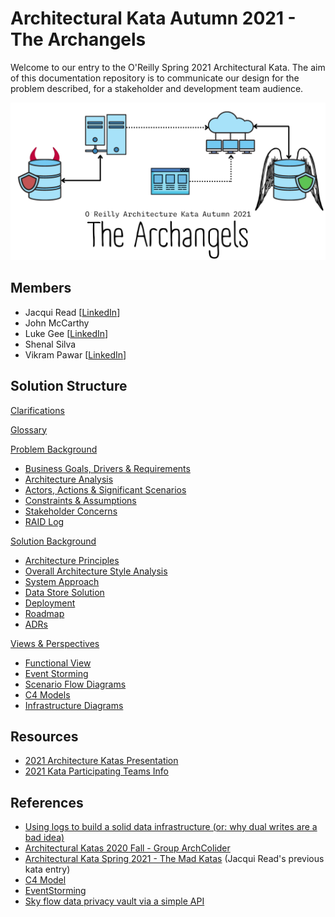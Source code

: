 # Architectural Kata Autumn 2021 - The Archangels

Welcome to our entry to the O'Reilly Spring 2021 Architectural Kata. The aim of this documentation repository is to communicate our design for the problem described, for a stakeholder and development team audience.

<img src="assets/images/TheArchangels.png" alt="TheArchangels" style="zoom:50%;" />

## Members
- Jacqui Read [[LinkedIn](https://www.linkedin.com/in/jacquelineread/)]
- John McCarthy
- Luke Gee [[LinkedIn](https://www.linkedin.com/in/luke-gee-nbyuk/)]
- Shenal Silva
- Vikram Pawar [[LinkedIn](https://www.linkedin.com/in/vikrammpawar/)]

## Solution Structure

[Clarifications](Clarifications.md)

[Glossary](Glossary.md)

[Problem Background](1.ProblemBackground/README.md)

- [Business Goals, Drivers & Requirements](1.ProblemBackground/BusinessGoalsDriversAndRequirements.md)
- [Architecture Analysis](1.ProblemBackground/ArchitectureAnalysis.md)
- [Actors, Actions & Significant Scenarios](1.ProblemBackground/Personas.md)
- [Constraints & Assumptions](1.ProblemBackground/ConstraintsAndAssumptions.md)
- [Stakeholder Concerns](1.ProblemBackground/StakeholderConcerns.md)
- [RAID Log](1.ProblemBackground/RAID.md)

[Solution Background](2.SolutionBackground/README.md)

- [Architecture Principles](2.SolutionBackground/ArchitecturePrinciples.md)
- [Overall Architecture Style Analysis](2.SolutionBackground/ArchitecturePatterns.md)
- [System Approach](2.SolutionBackground/SystemApproach.md)
- [Data Store Solution](2.SolutionBackground/DataStore.md)
- [Deployment](2.SolutionBackground/Deployment.md)
- [Roadmap](2.SolutionBackground/Roadmap.md)
- [ADRs](4.ADRs/README.md)

[Views & Perspectives](3.ViewsAndPerspectives/README.md)

- [Functional View](3.ViewsAndPerspectives/FunctionalView/README.md)
- [Event Storming](3.ViewsAndPerspectives/EventStorming/README.md)
- [Scenario Flow Diagrams](3.ViewsAndPerspectives/scenarios/README.md)
- [C4 Models](3.ViewsAndPerspectives/C4Models/README.md)
- [Infrastructure Diagrams](3.ViewsAndPerspectives/infrastructure/README.md)

## Resources

- [2021 Architecture Katas Presentation](assets/docs/2021-fall-kick-off.pdf)
- [2021 Kata Participating Teams Info](assets/docs/participating-teams-info-katas-fall-2021.pdf)

## References

- [Using logs to build a solid data infrastructure (or: why dual writes are a bad idea)](https://martin.kleppmann.com/2015/05/27/logs-for-data-infrastructure.html)
- [Architectural Katas 2020 Fall - Group ArchColider](https://github.com/ldynia/archcolider)
- [Architectural Kata Spring 2021 - The Mad Katas](https://github.com/tekiegirl/TheMadKatas) (Jacqui Read's previous kata entry)
- [C4 Model](https://c4model.com/)
- [EventStorming](https://www.eventstorming.com/)
- [Sky flow data privacy vault via a simple API](https://www.skyflow.com/)  
